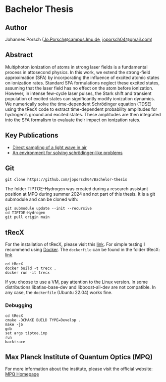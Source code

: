 # Bachelor Thesis

## Author
Johannes Porsch (Jo.Porsch@campus.lmu.de, joporsch04@gmail.com)

## Abstract
Multiphoton ionization of atoms in strong laser fields is a fundamental process in attosecond physics. In this work, we extend the strong-field approximation (SFA) by incorporating the influence of excited atomic states on ionization rates. Standard SFA formulations neglect these excited states, assuming that the laser field has no effect on the atom before ionization. However, in intense few-cycle laser pulses, the Stark shift and transient population of excited states can significantly modify ionization dynamics. We numerically solve the time-dependent Schrödinger equation (TDSE) using the tRecX code to extract time-dependent probability amplitudes for hydrogen’s ground and excited states. These amplitudes are then integrated into the SFA formalism to evaluate their impact on ionization rates. 

## Key Publications
- [Direct sampling of a light wave in air](https://doi.org/10.1364/OPTICA.5.000402)
- [An environment for solving schrödinger-like problems](https://gitlab.physik.uni-muenchen.de/AG-Scrinzi/tRecX)

## Git
```
git clone https://github.com/joporsch04/Bachelor-thesis
```
The folder TIPTOE-Hydrogen was created during a research assistant position at MPQ during summer 2024 and not part of this thesis. It is a git submodule and can be cloned with:
```
git submodule update --init --recursive
cd TIPTOE-Hydrogen
git pull origin main
```

## tRecX
For the installation of tRecX, please visit this [link](https://gitlab.physik.uni-muenchen.de/AG-Scrinzi/tRecX). For simple testing I recommend using [Docker](https://www.docker.com/). The `dockerfile` can be found in the folder tRecX:
[link](https://gitlab.physik.uni-muenchen.de/AG-Scrinzi/tRecX)
```
cd tRecX
docker build -t trecx .
docker run -it trecx
```
If you choose to use a VM, pay attention to the Linux version. In some distributions libatlas-base-dev and libboost-all-dev are not compatible. In any case, the `dockerfile` (Ubuntu 22.04) works fine. 

### Debugging
```
cd tRecX
cmake -DCMAKE BUILD TYPE=Develop .
make -j6
gdb
set args tiptoe.inp
run
backtrace
```

## Max Planck Institute of Quantum Optics (MPQ)
For more information about the institute, please visit the official website:
[MPQ Homepage](https://www.mpq.mpg.de)

